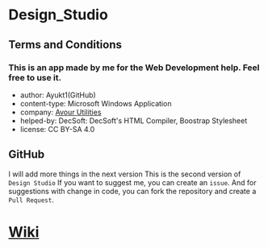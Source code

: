 # Design_Studio
## Terms and Conditions
### This is an app made by me for the Web Development help. Feel free to use it.
- author: Ayukt1(GitHub)
- content-type: Microsoft Windows Application
- company: [Avour Utilities](https://moreavy.github.io/)
- helped-by: DecSoft: DecSoft's HTML Compiler, Boostrap Stylesheet
- license: CC BY-SA 4.0

## GitHub
I will add more things in the next version 
This is the second version of `Design Studio`
If you want to suggest me, you can create an `issue`. And for suggestions with change in code, you can fork the repository  and create a `Pull Request`.

# [Wiki](https://github.com/Avyukt1/Design_Studio/wiki/Design-Studio-Guide)
